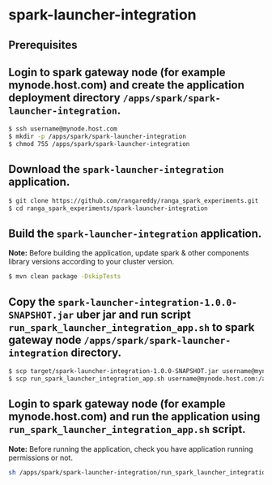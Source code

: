 # spark-launcher-integration

## Prerequisites

## Login to spark gateway node (for example mynode.host.com) and create the application deployment directory `/apps/spark/spark-launcher-integration`.
```sh
$ ssh username@mynode.host.com
$ mkdir -p /apps/spark/spark-launcher-integration
$ chmod 755 /apps/spark/spark-launcher-integration
```

## Download the `spark-launcher-integration` application.
```sh
$ git clone https://github.com/rangareddy/ranga_spark_experiments.git
$ cd ranga_spark_experiments/spark-launcher-integration
```

## Build the `spark-launcher-integration` application.
**Note:** Before building the application, update spark & other components library versions according to your cluster version.
```sh
$ mvn clean package -DskipTests
```

## Copy the `spark-launcher-integration-1.0.0-SNAPSHOT.jar` uber jar and run script `run_spark_launcher_integration_app.sh` to spark gateway node `/apps/spark/spark-launcher-integration` directory.
```sh
$ scp target/spark-launcher-integration-1.0.0-SNAPSHOT.jar username@mynode.host.com:/apps/spark/spark-launcher-integration
$ scp run_spark_launcher_integration_app.sh username@mynode.host.com:/apps/spark/spark-launcher-integration
```

## Login to spark gateway node (for example mynode.host.com) and run the application using `run_spark_launcher_integration_app.sh` script.
**Note:** Before running the application, check you have application running permissions or not.
```sh
sh /apps/spark/spark-launcher-integration/run_spark_launcher_integration_app.sh
```
